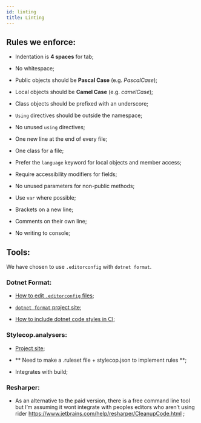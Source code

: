 ```yaml
---
id: linting
title: Linting
---
```


## Rules we enforce:

- Indentation is **4 spaces** for tab;

- No whitespace;

- Public objects should be **Pascal Case** (e.g. _PascalCase_);

- Local objects should be **Camel Case** (e.g. _camelCase_);

- Class objects should be prefixed with an underscore;

- `Using` directives should be outside the namespace;

- No unused `using` directives;

- One new line at the end of every file;

- One class for a file;

- Prefer the `language` keyword for local objects and member access;

- Require accessibility modifiers for fields;

- No unused parameters for non-public methods;

- Use `var` where possible;

- Brackets on a new line;

- Comments on their own line;

- No writing to console;

## Tools:

We have chosen to use `.editorconfig` with `dotnet format`.

### Dotnet Format:

- [How to edit `.editorconfig` files](https://docs.microsoft.com/en-us/visualstudio/ide/editorconfig-language-conventions?view=vs-2019);

- [`dotnet format` project site](https://github.com/dotnet/format);

- [How to include dotnet code styles in CI](https://www.meziantou.net/enforce-dotnet-code-style-in-ci-with-dotnet-format.html  );

### Stylecop.analysers:

- [Project site](https://github.com/DotNetAnalyzers/StyleCopAnalyzers);

- ** Need to make a .ruleset file + stylecop.json to implement rules **;

- Integrates with build;

### Resharper:

- As an alternative to the paid version, there is a free command line tool but I’m assuming it wont integrate with peoples editors who aren’t using rider https://www.jetbrains.com/help/resharper/CleanupCode.html ;
